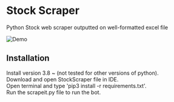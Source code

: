 # Stock Scraper
Python Stock web scraper outputted on well-formatted excel file 

![Demo](https://im4.ezgif.com/tmp/ezgif-4-63cece4722.gif)


## Installation
Install version 3.8 ~ (not tested for other versions of python).  
Download and open StockScraper file in IDE.     
Open terminal and type 'pip3 install -r requirements.txt'.  
Run the scrapeit.py file to run the bot.


